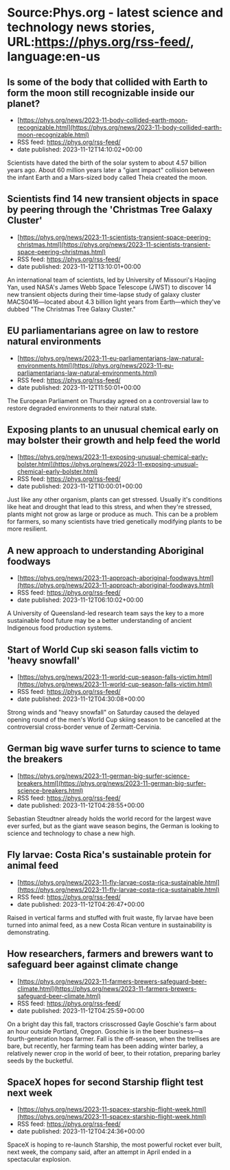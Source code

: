 # Source:Phys.org - latest science and technology news stories, URL:https://phys.org/rss-feed/, language:en-us

## Is some of the body that collided with Earth to form the moon still recognizable inside our planet?
 - [https://phys.org/news/2023-11-body-collided-earth-moon-recognizable.html](https://phys.org/news/2023-11-body-collided-earth-moon-recognizable.html)
 - RSS feed: https://phys.org/rss-feed/
 - date published: 2023-11-12T14:10:02+00:00

Scientists have dated the birth of the solar system to about 4.57 billion years ago. About 60 million years later a "giant impact" collision between the infant Earth and a Mars-sized body called Theia created the moon.

## Scientists find 14 new transient objects in space by peering through the 'Christmas Tree Galaxy Cluster'
 - [https://phys.org/news/2023-11-scientists-transient-space-peering-christmas.html](https://phys.org/news/2023-11-scientists-transient-space-peering-christmas.html)
 - RSS feed: https://phys.org/rss-feed/
 - date published: 2023-11-12T13:10:01+00:00

An international team of scientists, led by University of Missouri's Haojing Yan, used NASA's James Webb Space Telescope (JWST) to discover 14 new transient objects during their time-lapse study of galaxy cluster MACS0416—located about 4.3 billion light years from Earth—which they've dubbed "The Christmas Tree Galaxy Cluster."

## EU parliamentarians agree on law to restore natural environments
 - [https://phys.org/news/2023-11-eu-parliamentarians-law-natural-environments.html](https://phys.org/news/2023-11-eu-parliamentarians-law-natural-environments.html)
 - RSS feed: https://phys.org/rss-feed/
 - date published: 2023-11-12T11:50:01+00:00

The European Parliament on Thursday agreed on a controversial law to restore degraded environments to their natural state.

## Exposing plants to an unusual chemical early on may bolster their growth and help feed the world
 - [https://phys.org/news/2023-11-exposing-unusual-chemical-early-bolster.html](https://phys.org/news/2023-11-exposing-unusual-chemical-early-bolster.html)
 - RSS feed: https://phys.org/rss-feed/
 - date published: 2023-11-12T10:00:01+00:00

Just like any other organism, plants can get stressed. Usually it's conditions like heat and drought that lead to this stress, and when they're stressed, plants might not grow as large or produce as much. This can be a problem for farmers, so many scientists have tried genetically modifying plants to be more resilient.

## A new approach to understanding Aboriginal foodways
 - [https://phys.org/news/2023-11-approach-aboriginal-foodways.html](https://phys.org/news/2023-11-approach-aboriginal-foodways.html)
 - RSS feed: https://phys.org/rss-feed/
 - date published: 2023-11-12T06:10:02+00:00

A University of Queensland-led research team says the key to a more sustainable food future may be a better understanding of ancient Indigenous food production systems.

## Start of World Cup ski season falls victim to 'heavy snowfall'
 - [https://phys.org/news/2023-11-world-cup-season-falls-victim.html](https://phys.org/news/2023-11-world-cup-season-falls-victim.html)
 - RSS feed: https://phys.org/rss-feed/
 - date published: 2023-11-12T04:30:08+00:00

Strong winds and "heavy snowfall" on Saturday caused the delayed opening round of the men's World Cup skiing season to be cancelled at the controversial cross-border venue of Zermatt-Cervinia.

## German big wave surfer turns to science to tame the breakers
 - [https://phys.org/news/2023-11-german-big-surfer-science-breakers.html](https://phys.org/news/2023-11-german-big-surfer-science-breakers.html)
 - RSS feed: https://phys.org/rss-feed/
 - date published: 2023-11-12T04:28:55+00:00

Sebastian Steudtner already holds the world record for the largest wave ever surfed, but as the giant wave season begins, the German is looking to science and technology to chase a new high.

## Fly larvae: Costa Rica's sustainable protein for animal feed
 - [https://phys.org/news/2023-11-fly-larvae-costa-rica-sustainable.html](https://phys.org/news/2023-11-fly-larvae-costa-rica-sustainable.html)
 - RSS feed: https://phys.org/rss-feed/
 - date published: 2023-11-12T04:26:47+00:00

Raised in vertical farms and stuffed with fruit waste, fly larvae have been turned into animal feed, as a new Costa Rican venture in sustainability is demonstrating.

## How researchers, farmers and brewers want to safeguard beer against climate change
 - [https://phys.org/news/2023-11-farmers-brewers-safeguard-beer-climate.html](https://phys.org/news/2023-11-farmers-brewers-safeguard-beer-climate.html)
 - RSS feed: https://phys.org/rss-feed/
 - date published: 2023-11-12T04:25:59+00:00

On a bright day this fall, tractors crisscrossed Gayle Goschie's farm about an hour outside Portland, Oregon. Goschie is in the beer business—a fourth-generation hops farmer. Fall is the off-season, when the trellises are bare, but recently, her farming team has been adding winter barley, a relatively newer crop in the world of beer, to their rotation, preparing barley seeds by the bucketful.

## SpaceX hopes for second Starship flight test next week
 - [https://phys.org/news/2023-11-spacex-starship-flight-week.html](https://phys.org/news/2023-11-spacex-starship-flight-week.html)
 - RSS feed: https://phys.org/rss-feed/
 - date published: 2023-11-12T04:24:36+00:00

SpaceX is hoping to re-launch Starship, the most powerful rocket ever built, next week, the company said, after an attempt in April ended in a spectacular explosion.

